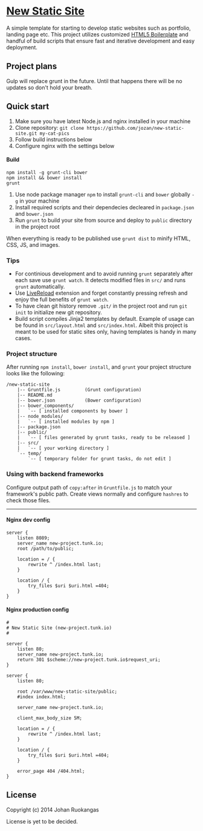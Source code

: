 # [New Static Site](http://latehours.net)

A simple template for starting to develop static websites such as portfolio, landing page etc. This project utilizes customized [HTML5 Boilerplate](https://github.com/h5bp/html5-boilerplate) and handful of build scripts that ensure fast and iterative development and easy deployment.

## Project plans
Gulp will replace grunt in the future. Until that happens there will be no updates so don't hold your breath.

## Quick start

1. Make sure you have latest Node.js and nginx installed in your machine
2. Clone repository: ```git clone https://github.com/jozan/new-static-site.git my-cat-pics```
3. Follow build instructions below
4. Configure nginx with the settings below


#### Build

    npm install -g grunt-cli bower
    npm install && bower install
    grunt

1. Use node package manager ```npm``` to install ```grunt-cli``` and ```bower``` globally ```-g``` in your machine
2. Install required scripts and their dependecies decleared in ```package.json``` and ```bower.json```
3. Run ```grunt``` to build your site from source and deploy to ```public``` directory in the project root

When everything is ready to be published use ```grunt dist``` to minify HTML, CSS, JS, and images.

### Tips

- For continious development and to avoid running ```grunt``` separately after each save use ```grunt watch```. It detects modified files in ```src/``` and runs ```grunt``` automatically.
- Use [LiveReload](http://feedback.livereload.com/knowledgebase/articles/86242-how-do-i-install-and-use-the-browser-extensions-) extension and forget constantly pressing refresh and enjoy the full benefits of ```grunt watch```.
- To have clean git history remove ```.git/``` in the project root and run ```git init``` to initialize new git repository.
- Build script compiles Jinja2 templates by default. Example of usage can be found in ```src/layout.html``` and ```src/index.html```. Albeit this project is meant to be used for static sites only, having templates is handy in many cases.

### Project structure

After running ```npm install```, ```bower install```, and ```grunt``` your project structure looks like the following:

	/new-static-site
		|-- Gruntfile.js         (Grunt configuration)
		|-- README.md
		|-- bower.json           (Bower configuration)
		|-- bower_components/
		|   `-- [ installed components by bower ]
		|-- node_modules/
		|   `-- [ installed modules by npm ]
		|-- package.json
		|-- public/
		|   `-- [ files generated by grunt tasks, ready to be released ]
		|-- src/
		|   `-- [ your working directory ]
		`-- temp/
		    `-- [ temporary folder for grunt tasks, do not edit ]


### Using with backend frameworks

Configure output path of ```copy:after``` in ```Gruntfile.js``` to match your framework's public path. Create views normally and configure ```hashres``` to check those files.

------------------------------


#### Nginx dev config

    server {
        listen 8089;
        server_name new-project.tunk.io;
        root /path/to/public;

        location = / {
            rewrite ^ /index.html last;
        }

        location / {
            try_files $uri $uri.html =404;
        }
    }

#### Nginx production config

    #
    # New Static Site (new-project.tunk.io)
    #

    server {
        listen 80;
        server_name new-project.tunk.io;
        return 301 $scheme://new-project.tunk.io$request_uri;
    }

    server {
        listen 80;

        root /var/www/new-static-site/public;
        #index index.html;

        server_name new-project.tunk.io;
        
        client_max_body_size 5M;    
        
        location = / {
            rewrite ^ /index.html last;
        }

        location / {
            try_files $uri $uri.html =404;
        }

        error_page 404 /404.html;
    }

## License

Copyright (c) 2014 Johan Ruokangas

License is yet to be decided.
